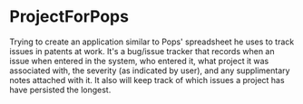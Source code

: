# ProjectForPops
Trying to create an application similar to Pops' spreadsheet he uses to track issues in patents at work. 
It's a bug/issue tracker that records when an issue when entered in the system, who entered it, what project it was associated with, the severity (as indicated by user), and any supplimentary notes attached with it. 
It also will keep track of which issues a project has have persisted the longest.
